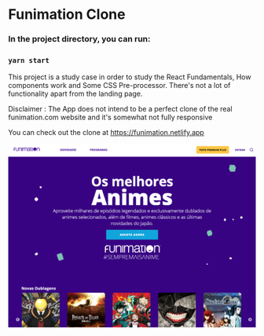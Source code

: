 # Funimation Clone

### In the project directory, you can run:
### `yarn start`

This project is a study case in order to study the React Fundamentals, How components work and Some CSS Pre-processor. There's not a lot of functionality apart from the landing page.

Disclaimer : The App does not intend to be a perfect clone of the real funimation.com website and it's somewhat not fully responsive

You can check out the clone at https://funimation.netlify.app

![Funimation-Clone](./src/assets/clone.png)

